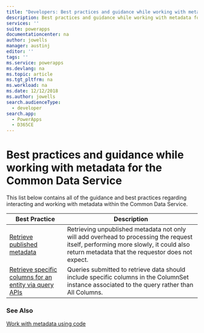 ```yaml
---
title: "Developers: Best practices and guidance while working with metadata for the Common Data Service | Microsoft Docs"
description: Best practices and guidance while working with metadata for developers of the Common Data Service in PowerApps.
services: ''
suite: powerapps
documentationcenter: na
author: jowells
manager: austinj
editor: ''
tags: ''
ms.service: powerapps
ms.devlang: na
ms.topic: article
ms.tgt_pltfrm: na
ms.workload: na
ms.date: 12/12/2018
ms.author: jowells
search.audienceType: 
  - developer
search.app: 
  - PowerApps
  - D365CE
---
```


# Best practices and guidance while working with metadata for the Common Data Service

This list below contains all of the guidance and best practices regarding interacting and working with metadata within the Common Data Service.


|Best Practice  |Description  |
|---------|---------|
|[Retrieve published metadata](retrieve-published-metadata.md)     |Retrieving unpublished metadata not only will add overhead to processing the request itself, performing more slowly, it could also return metadata that the requestor does not expect.         |
|[Retrieve specific columns for an entity via query APIs](retrieve-specific-columns-entity-via-query-apis.md)     |Queries submitted to retrieve data should include specific columns in the ColumnSet instance associated to the query rather than All Columns.         |

### See Also
[Work with metadata using code](../../metadata-services.md)<br />